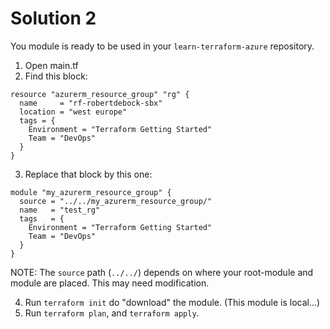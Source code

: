 # Solution 2

You module is ready to be used in your `learn-terraform-azure` repository.

1. Open main.tf
2. Find this block:

```hcl
resource "azurerm_resource_group" "rg" {
  name     = "rf-robertdebock-sbx"
  location = "west europe"
  tags = {
    Environment = "Terraform Getting Started"
    Team = "DevOps"
  }
}
```

3. Replace that block by this one:

```hcl
module "my_azurerm_resource_group" {
  source = "../../my_azurerm_resource_group/"
  name   = "test_rg"
  tags   = {
    Environment = "Terraform Getting Started"
    Team = "DevOps"
  }
}
```

NOTE: The `source` path (`../../`) depends on where your root-module and module are placed. This may need modification.

4. Run `terraform init` do "download" the module. (This module is local...)
5. Run `terraform plan`, and `terraform apply`.
